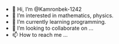 - 👋 Hi, I’m @Kamronbek-1242
- 👀 I’m interested in mathematics, physics.
- 🌱 I’m currently learning programming.
- 💞️ I’m looking to collaborate on ...
- 📫 How to reach me ...

<!---
Kamronbek-1242/Kamronbek-1242 is a ✨ special ✨ repository because its `README.md` (this file) appears on your GitHub profile.
You can click the Preview link to take a look at your changes.
--->
